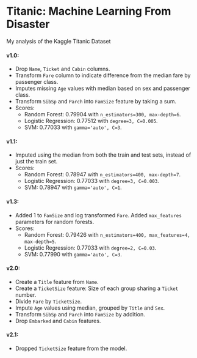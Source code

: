 # Titanic: Machine Learning From Disaster

My analysis of the Kaggle Titanic Dataset

#### v1.0:
* Drop `Name`, `Ticket` and `Cabin` columns.
* Transform `Fare` column to indicate difference from the median fare by passenger class.
* Imputes missing `Age` values with median based on sex and passenger class.
* Transform `SibSp` and `Parch` into `FamSize` feature by taking a sum.
* Scores:
    * Random Forest: 0.79904 with `n_estimators=300, max-depth=6`.
    * Logistic Regression: 0.77512 with `degree=3, C=0.005`.
    * SVM: 0.77033 with `gamma='auto', C=3`.

#### v1.1:
* Imputed using the median from both the train and test sets, instead of just the train set.
* Scores:
    * Random Forest: 0.78947 with `n_estimators=400, max-depth=7`.
    * Logistic Regression: 0.77033 with `degree=3, C=0.003`.
    * SVM: 0.78947 with `gamma='auto', C=1`.

#### v1.3:
* Added 1 to `FamSize` and log transformed `Fare`. Added `max_features` parameters for random forests.
* Scores:
    * Random Forest: 0.79426 with `n_estimators=400, max_features=4, max-depth=5`.
    * Logistic Regression: 0.77033 with `degree=2, C=0.03`.
    * SVM: 0.77990 with `gamma='auto', C=3`.

#### v2.0:
* Create a `Title` feature from `Name`.
* Create a `TicketSize` feature: Size of each group sharing a `Ticket` number.
* Divide `Fare` by `TicketSize`.
* Impute `Age` values using median, grouped by `Title` and `Sex`.
* Transform `SibSp` and `Parch` into `FamSize` by addition.
* Drop `Embarked` and `Cabin` features.

#### v2.1:
* Dropped `TicketSize` feature from the model.

